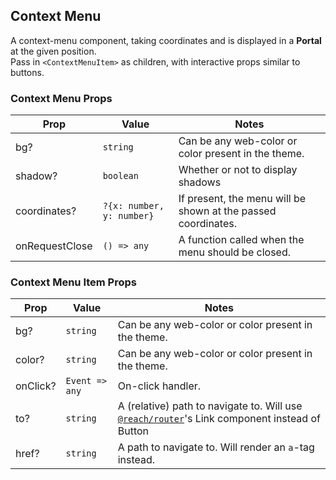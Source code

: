 ## Context Menu

A context-menu component, taking coordinates and is displayed in a **Portal** at the given position.  
Pass in `<ContextMenuItem>` as children, with interactive props similar to buttons.

### Context Menu Props

| Prop           | Value                     | Notes                                                         |
| -------------- | ------------------------- | ------------------------------------------------------------- |
| bg?            | `string`                  | Can be any web-color or color present in the theme.           |
| shadow?        | `boolean`                 | Whether or not to display shadows                             |
| coordinates?   | `?{x: number, y: number}` | If present, the menu will be shown at the passed coordinates. |
| onRequestClose | `() => any`               | A function called when the menu should be closed.             |

### Context Menu Item Props

| Prop     | Value          | Notes                                                                                                                                |
| -------- | -------------- | ------------------------------------------------------------------------------------------------------------------------------------ |
| bg?      | `string`       | Can be any web-color or color present in the theme.                                                                                  |
| color?   | `string`       | Can be any web-color or color present in the theme.                                                                                  |
| onClick? | `Event => any` | On-click handler.                                                                                                                    |
| to?      | `string`       | A (relative) path to navigate to. Will use [`@reach/router`](https://www.github.com/reach/router)'s Link component instead of Button |
| href?    | `string`       | A path to navigate to. Will render an `a`-tag instead.                                                                               |
